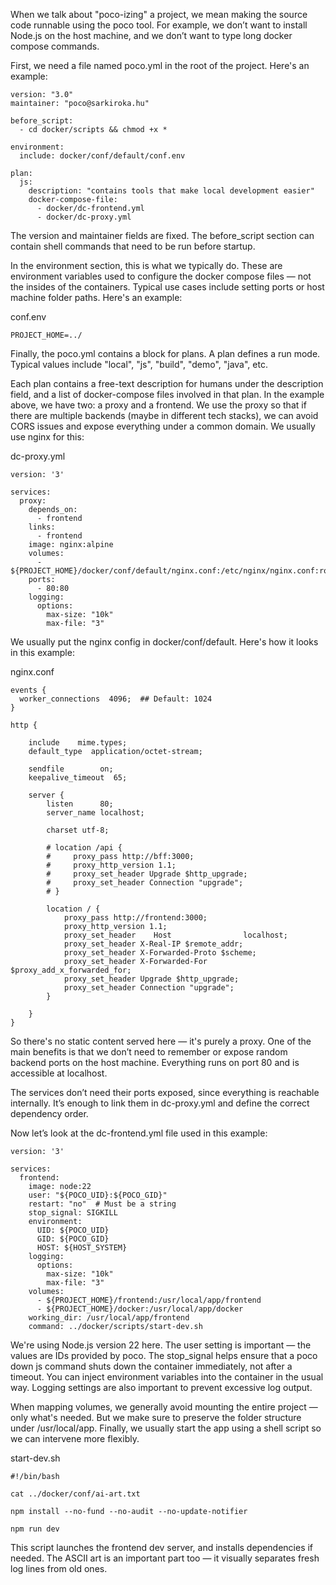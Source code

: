 When we talk about "poco-izing" a project, we mean making the source code runnable using the poco tool. For example, we don’t want to install Node.js on the host machine, and we don’t want to type long docker compose commands.

First, we need a file named poco.yml in the root of the project. Here's an example:

```
version: "3.0"
maintainer: "poco@sarkiroka.hu"

before_script:
  - cd docker/scripts && chmod +x *

environment:
  include: docker/conf/default/conf.env

plan:
  js:
    description: "contains tools that make local development easier"
    docker-compose-file:
      - docker/dc-frontend.yml
      - docker/dc-proxy.yml
```

The version and maintainer fields are fixed. The before_script section can contain shell commands that need to be run before startup.

In the environment section, this is what we typically do. These are environment variables used to configure the docker compose files — not the insides of the containers. Typical use cases include setting ports or host machine folder paths. Here's an example:

conf.env

```
PROJECT_HOME=../
```

Finally, the poco.yml contains a block for plans. A plan defines a run mode. Typical values include "local", "js", "build", "demo", "java", etc.

Each plan contains a free-text description for humans under the description field, and a list of docker-compose files involved in that plan. In the example above, we have two: a proxy and a frontend. We use the proxy so that if there are multiple backends (maybe in different tech stacks), we can avoid CORS issues and expose everything under a common domain. We usually use nginx for this:


dc-proxy.yml

```
version: '3'

services:
  proxy:
    depends_on:
      - frontend
    links:
      - frontend
    image: nginx:alpine
    volumes:
      - ${PROJECT_HOME}/docker/conf/default/nginx.conf:/etc/nginx/nginx.conf:ro
    ports:
      - 80:80
    logging:
      options:
        max-size: "10k"
        max-file: "3"
```

We usually put the nginx config in docker/conf/default. Here's how it looks in this example:

nginx.conf

```
events {
  worker_connections  4096;  ## Default: 1024
}

http {

	include	   mime.types;
	default_type  application/octet-stream;

	sendfile		on;
	keepalive_timeout  65;

	server {
		listen		80;
		server_name localhost;

		charset utf-8;

		# location /api {
        #     proxy_pass http://bff:3000;
        #     proxy_http_version 1.1;
        #     proxy_set_header Upgrade $http_upgrade;
        #     proxy_set_header Connection "upgrade";
        # }

		location / {
			proxy_pass http://frontend:3000;
			proxy_http_version 1.1;
			proxy_set_header    Host                localhost;
			proxy_set_header X-Real-IP $remote_addr;
			proxy_set_header X-Forwarded-Proto $scheme;
			proxy_set_header X-Forwarded-For $proxy_add_x_forwarded_for;
			proxy_set_header Upgrade $http_upgrade;
			proxy_set_header Connection "upgrade";
		}

	}
}
```

So there's no static content served here — it's purely a proxy. One of the main benefits is that we don’t need to remember or expose random backend ports on the host machine. Everything runs on port 80 and is accessible at localhost.

The services don’t need their ports exposed, since everything is reachable internally. It’s enough to link them in dc-proxy.yml and define the correct dependency order.

Now let’s look at the dc-frontend.yml file used in this example:

```
version: '3'

services:
  frontend:
    image: node:22
    user: "${POCO_UID}:${POCO_GID}"
    restart: "no"  # Must be a string
    stop_signal: SIGKILL
    environment:
      UID: ${POCO_UID}
      GID: ${POCO_GID}
      HOST: ${HOST_SYSTEM}
    logging:
      options:
        max-size: "10k"
        max-file: "3"
    volumes:
      - ${PROJECT_HOME}/frontend:/usr/local/app/frontend
      - ${PROJECT_HOME}/docker:/usr/local/app/docker
    working_dir: /usr/local/app/frontend
    command: ../docker/scripts/start-dev.sh
```

We're using Node.js version 22 here. The user setting is important — the values are IDs provided by poco. The stop_signal helps ensure that a poco down js command shuts down the container immediately, not after a timeout.
You can inject environment variables into the container in the usual way. Logging settings are also important to prevent excessive log output.

When mapping volumes, we generally avoid mounting the entire project — only what's needed. But we make sure to preserve the folder structure under /usr/local/app. Finally, we usually start the app using a shell script so we can intervene more flexibly.

start-dev.sh

```
#!/bin/bash

cat ../docker/conf/ai-art.txt

npm install --no-fund --no-audit --no-update-notifier

npm run dev
```

This script launches the frontend dev server, and installs dependencies if needed. The ASCII art is an important part too — it visually separates fresh log lines from old ones.
